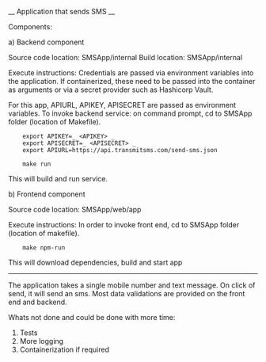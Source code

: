__ Application that sends SMS __

Components: 

a) Backend component 

Source code location: SMSApp/internal
Build location: SMSApp/internal

Execute instructions:
Credentials are passed via environment variables into the application. 
If containerized, these need to be passed into the container as arguments or via a secret provider such as Hashicorp Vault. 

For this app, APIURL, APIKEY, APISECRET are passed as environment variables.
To invoke backend service: on command prompt, cd to SMSApp folder (location of Makefile).
``` 
    export APIKEY=_ <APIKEY> _
    export APISECRET=_ <APISECRET> _   
    export APIURL=https://api.transmitsms.com/send-sms.json

    make run 
```

This will build and run service. 

b) Frontend component

Source code location: SMSApp/web/app

Execute instructions:
In order to invoke front end, cd to SMSApp folder (location of makefile).
```
    make npm-run
```
This will download dependencies, build and start app

-------------

The application takes a single mobile number and text message. On click of send, it will send an sms. 
Most data validations are provided on the front end and backend. 

Whats not done and could be done with more time: 
1. Tests
2. More logging
3. Containerization if required
